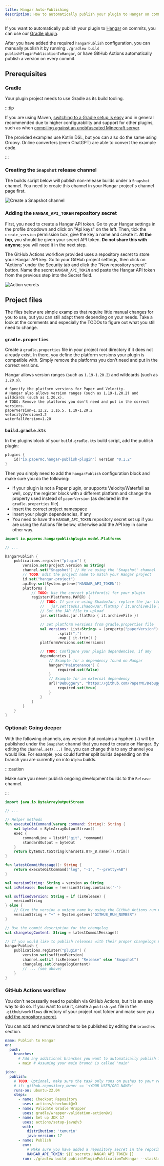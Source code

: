 ```yaml
---
title: Hangar Auto-Publishing
description: How to automatically publish your plugin to Hangar on commits.
---
```


If you want to automatically publish your plugin to [Hangar](https://hangar.papermc.io/) on commits, you can use
our [Gradle plugin](https://github.com/HangarMC/hangar-publish-plugin).

After you have added the required `hangarPublish` configuration, you can manually publish it by
running `./gradlew build publishPluginPublicationToHangar`, or have GitHub Actions automatically publish a version on
every commit.

## Prerequisites

### Gradle

Your plugin project needs to use Gradle as its build tooling.

:::tip

If you are using
Maven, [switching to a Gradle setup is easy](https://docs.gradle.org/current/userguide/migrating_from_maven.html) and in
general recommended due to higher configurability and support for other plugins, such as
when [compiling against an unobfuscated Minecraft server](/paper/dev/userdev).

The provided examples use Kotlin DSL, but you can also do the same using Groovy. Online converters (even ChatGPT)
are able to convert the example code.

:::

### Creating the `Snapshot` release channel

The builds script below will publish non-release builds under a `Snapshot` channel. You need to create this channel in
your Hangar project's channel page first.

![Create a Snapshot channel](https://i.imgur.com/p4UEIeJ.png)

### Adding the `HANGAR_API_TOKEN` repository secret

First, you need to create a Hangar API token. Go to your Hangar settings in the profile dropdown and click on "Api keys" on the left. Then, tick
the `create_version` permission box, give the key a name and create it. **At the top**, you should be given your secret API
token. **Do not share this with anyone**; you will need it in the next step.

The GitHub Actions workflow provided uses a repository secret to store your Hangar API key. Go to your GitHub project settings,
then click on "Actions" under the Security tab and click the "New repository secret" button. Name the
secret `HANGAR_API_TOKEN` and paste the Hangar API token from the previous step into the Secret field.

![Action secrets](https://i.imgur.com/l11Bnx5.png)

## Project files

The files below are simple examples that require little manual changes for you to use, but you can still adapt them
depending on your needs. Take a look at the comments and especially the TODOs to figure out what you still need to
change.

### `gradle.properties`

Create a `gradle.properties` file in your project root directory if it does not already exist. In there, you define the
platform versions your plugin is compatible with. Simply remove the platforms you don't need and put in the correct
versions.

Hangar allows version ranges (such as `1.19-1.20.2`) and wildcards (such as `1.20.x`).

```properties
# Specify the platform versions for Paper and Velocity.
# Hangar also allows version ranges (such as 1.19-1.20.2) and wildcards (such as 1.20.x).
# TODO: Remove the platforms you don't need and put in the correct versions.
paperVersion=1.12.2, 1.16.5, 1.19-1.20.2
velocityVersion=3.2
waterfallVersion=1.20
```

### `build.gradle.kts`

In the plugins block of your `build.gradle.kts` build script, add the publish plugin:

```kotlin
plugins {
    id("io.papermc.hangar-publish-plugin") version "0.1.2"
}
```

Then you simply need to add the `hangarPublish` configuration block and make sure you do the following:

- If your plugin is not a Paper plugin, or supports Velocity/Waterfall as well, copy the register block with a different
  platform and change the property used instead of `paperVersion` (as declared in the `gradle.properties` file).
- Insert the correct project namespace
- Insert your plugin dependencies, if any
- You need to have the `HANGAR_API_TOKEN` repository secret set up if you are using the Actions file below, otherwise add the
  API key in some other way.

```kotlin
import io.papermc.hangarpublishplugin.model.Platforms

// ...

hangarPublish {
    publications.register("plugin") {
        version.set(project.version as String)
        channel.set("Snapshot") // We're using the 'Snapshot' channel
        // TODO: Edit the project name to match your Hangar project
        id.set("hangar-project")
        apiKey.set(System.getenv("HANGAR_API_TOKEN"))
        platforms {
            // TODO: Use the correct platform(s) for your plugin
            register(Platforms.PAPER) {
                // TODO: If you're using ShadowJar, replace the jar lines with the appropriate task:
                //   jar.set(tasks.shadowJar.flatMap { it.archiveFile })
                // Set the JAR file to upload
                jar.set(tasks.jar.flatMap { it.archiveFile })

                // Set platform versions from gradle.properties file
                val versions: List<String> = (property("paperVersion") as String)
                        .split(",")
                        .map { it.trim() }
                platformVersions.set(versions)

                // TODO: Configure your plugin dependencies, if any
                dependencies {
                    // Example for a dependency found on Hangar
                    hangar("Maintenance") {
                        required.set(false)
                    }
                    // Example for an external dependency
                    url("Debuggery", "https://github.com/PaperMC/Debuggery") {
                        required.set(true)
                    }
                }
            }
        }
    }
}
```

### Optional: Going deeper

With the following channels, any version that contains a hyphen (`-`) will be published under the `Snapshot` channel
that you need to create on Hangar. By editing the `channel.set(...)` line, you can change this to any channel you would
like. For example, you could further split builds depending on the branch you are currently on into `Alpha` builds.

:::caution

Make sure you never publish ongoing development builds to the `Release` channel.

:::

```kotlin
import java.io.ByteArrayOutputStream

// ...

// Helper methods
fun executeGitCommand(vararg command: String): String {
    val byteOut = ByteArrayOutputStream()
    exec {
        commandLine = listOf("git", *command)
        standardOutput = byteOut
    }
    return byteOut.toString(Charsets.UTF_8.name()).trim()
}

fun latestCommitMessage(): String {
    return executeGitCommand("log", "-1", "--pretty=%B")
}

val versionString: String = version as String
val isRelease: Boolean = !versionString.contains('-')

val suffixedVersion: String = if (isRelease) {
    versionString
} else {
    // Give the version a unique name by using the GitHub Actions run number
    versionString + "+" + System.getenv("GITHUB_RUN_NUMBER")
}

// Use the commit description for the changelog
val changelogContent: String = latestCommitMessage()

// If you would like to publish releases with their proper changelogs manually, simply add an if statement with the `isRelease` variable here.
hangarPublish {
    publications.register("plugin") {
        version.set(suffixedVersion)
        channel.set(if (isRelease) "Release" else "Snapshot")
        changelog.set(changelogContent)
        // ... (see above)
    }
}
```

### GitHub Actions workflow

You don't necessarily need to publish via GitHub Actions, but it is an easy way to do so. If you want to use it, create
a `publish.yml` file in the `.github/workflows` directory of your project root folder and make sure
you [add the repository secret](#adding-the-hangar_api_token-repository-secret).

You can add and remove branches to be published by editing the `branches` section.

```yaml
name: Publish to Hangar
on:
  push:
    branches:
      # Add any additional branches you want to automatically publish from
      - main # Assuming your main branch is called 'main'

jobs:
  publish:
    # TODO: Optional, make sure the task only runs on pushes to your repository and doesn't fail on forks. Uncomment the line below and put the repo owner into the quotes
    # if: github.repository_owner == '<YOUR USER/ORG NAME>'
    runs-on: ubuntu-22.04
    steps:
      - name: Checkout Repository
        uses: actions/checkout@v3
      - name: Validate Gradle Wrapper
        uses: gradle/wrapper-validation-action@v1
      - name: Set up JDK 17
        uses: actions/setup-java@v3
        with:
          distribution: 'temurin'
          java-version: 17
      - name: Publish
        env:
          # Make sure you have added a repository secret in the repository's settings
          HANGAR_API_TOKEN: ${{ secrets.HANGAR_API_TOKEN }}
        run: ./gradlew build publishPluginPublicationToHangar --stacktrace
```
